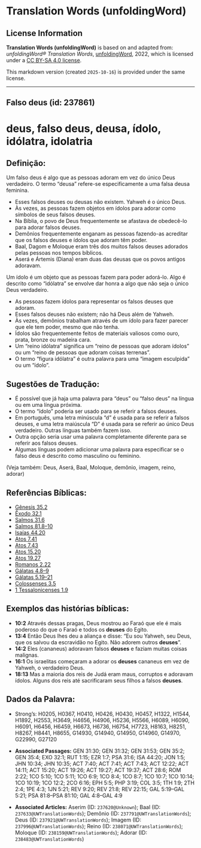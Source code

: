 # Translation Words (unfoldingWord)

## License Information

**Translation Words (unfoldingWord)** is based on and adapted from: _unfoldingWord® Translation Words_, [unfoldingWord](https://unfoldingword.org/utw), 2022, which is licensed under a [CC BY-SA 4.0 license](https://creativecommons.org/licenses/by-sa/4.0/legalcode.en).

This markdown version (created `2025-10-16`) is provided under the same license.



--------------------------------

## Falso deus (id: 237861)

deus, falso deus, deusa, ídolo, idólatra, idolatria
===================================================

Definição:
----------

Um falso deus é algo que as pessoas adoram em vez do único Deus verdadeiro. O termo “deusa” refere\-se especificamente a uma falsa deusa feminina.

* Esses falsos deuses ou deusas não existem. Yahweh é o único Deus.
* Às vezes, as pessoas fazem objetos em ídolos para adorar como símbolos de seus falsos deuses.
* Na Bíblia, o povo de Deus frequentemente se afastava de obedecê\-lo para adorar falsos deuses.
* Demônios frequentemente enganam as pessoas fazendo\-as acreditar que os falsos deuses e ídolos que adoram têm poder.
* Baal, Dagom e Moloque eram três dos muitos falsos deuses adorados pelas pessoas nos tempos bíblicos.
* Aserá e Ártemis (Diana) eram duas das deusas que os povos antigos adoravam.

Um ídolo é um objeto que as pessoas fazem para poder adorá\-lo. Algo é descrito como “idólatra” se envolve dar honra a algo que não seja o único Deus verdadeiro.

* As pessoas fazem ídolos para representar os falsos deuses que adoram.
* Esses falsos deuses não existem; não há Deus além de Yahweh.
* Às vezes, demônios trabalham através de um ídolo para fazer parecer que ele tem poder, mesmo que não tenha.
* Ídolos são frequentemente feitos de materiais valiosos como ouro, prata, bronze ou madeira cara.
* Um “reino idólatra” significa um “reino de pessoas que adoram ídolos” ou um “reino de pessoas que adoram coisas terrenas”.
* O termo “figura idólatra” é outra palavra para uma “imagem esculpida” ou um “ídolo”.

Sugestões de Tradução:
----------------------

* É possível que já haja uma palavra para “deus” ou “falso deus” na língua ou em uma língua próxima.
* O termo “ídolo” poderia ser usado para se referir a falsos deuses.
* Em português, uma letra minúscula “d” é usada para se referir a falsos deuses, e uma letra maiúscula “D” é usada para se referir ao único Deus verdadeiro. Outras línguas também fazem isso.
* Outra opção seria usar uma palavra completamente diferente para se referir aos falsos deuses.
* Algumas línguas podem adicionar uma palavra para especificar se o falso deus é descrito como masculino ou feminino.

(Veja também: Deus, Aserá, Baal, Moloque, demônio, imagem, reino, adorar)

Referências Bíblicas:
---------------------

* [Gênesis 35\.2](https://ref.ly/Gen35:2)
* [Êxodo 32\.1](https://ref.ly/Exod32:1)
* [Salmos 31\.6](https://ref.ly/Ps31:6)
* [Salmos 81\.8–10](https://ref.ly/Ps81:8-Ps81:10)
* [Isaías 44\.20](https://ref.ly/Isa44:20)
* [Atos 7\.41](https://ref.ly/Acts7:41)
* [Atos 7\.43](https://ref.ly/Acts7:43)
* [Atos 15\.20](https://ref.ly/Acts15:20)
* [Atos 19\.27](https://ref.ly/Acts19:27)
* [Romanos 2\.22](https://ref.ly/Rom2:22)
* [Gálatas 4\.8–9](https://ref.ly/Gal4:8-Gal4:9)
* [Gálatas 5\.19–21](https://ref.ly/Gal5:19-Gal5:21)
* [Colossenses 3\.5](https://ref.ly/Col3:5)
* [1 Tessalonicenses 1\.9](https://ref.ly/1Thess1:9)

Exemplos das histórias bíblicas:
--------------------------------

* **10:2** Através dessas pragas, Deus mostrou ao Faraó que ele é mais poderoso do que o Faraó e todos os **deuses** do Egito.
* **13:4** Então Deus lhes deu a aliança e disse: “Eu sou Yahweh, seu Deus, que os salvou da escravidão no Egito. Não adorem outros **deuses**”.
* **14:2** Eles (cananeus) adoravam falsos **deuses** e faziam muitas coisas malignas.
* **16:1** Os israelitas começaram a adorar os **deuses** cananeus em vez de Yahweh, o verdadeiro Deus.
* **18:13** Mas a maioria dos reis de Judá eram maus, corruptos e adoravam ídolos. Alguns dos reis até sacrificaram seus filhos a falsos **deuses**.

Dados da Palavra:
-----------------

* Strong’s: H0205, H0367, H0410, H0426, H0430, H0457, H1322, H1544, H1892, H2553, H3649, H4656, H4906, H5236, H5566, H6089, H6090, H6091, H6456, H6459, H6673, H6736, H6754, H7723, H8163, H8251, H8267, H8441, H8655, G14930, G14940, G14950, G14960, G14970, G22990, G27120

* **Associated Passages:** GEN 31:30; GEN 31:32; GEN 31:53; GEN 35:2; GEN 35:4; EXO 32:1; RUT 1:15; EZR 1:7; PSA 31:6; ISA 44:20; JON 1:5; JHN 10:34; JHN 10:35; ACT 7:40; ACT 7:41; ACT 7:43; ACT 12:22; ACT 14:11; ACT 15:20; ACT 19:26; ACT 19:27; ACT 19:37; ACT 28:6; ROM 2:22; 1CO 5:10; 1CO 5:11; 1CO 6:9; 1CO 8:4; 1CO 8:7; 1CO 10:7; 1CO 10:14; 1CO 10:19; 1CO 12:2; 2CO 6:16; EPH 5:5; PHP 3:19; COL 3:5; 1TH 1:9; 2TH 2:4; 1PE 4:3; 1JN 5:21; REV 9:20; REV 21:8; REV 22:15; GAL 5:19–GAL 5:21; PSA 81:8–PSA 81:10; GAL 4:8–GAL 4:9
* **Associated Articles:** Aserim (ID: `237620@Unknown`); Baal (ID: `237633@UWTranslationWords`); Demônio (ID: `237791@UWTranslationWords`); Deus (ID: `237921@UWTranslationWords`); Imagem (ID: `237996@UWTranslationWords`); Reino (ID: `238071@UWTranslationWords`); Moloque (ID: `238159@UWTranslationWords`); Adorar (ID: `238483@UWTranslationWords`)

